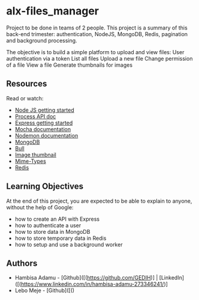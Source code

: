 # alx-files_manager
 Project to be done in teams of 2 people.
This project is a summary of this back-end trimester: authentication, NodeJS, MongoDB, Redis, pagination and background processing.

The objective is to build a simple platform to upload and view files:
             User authentication via a token
             List all files
             Upload a new file
             Change permission of a file
             View a file
             Generate thumbnails for images

## Resources
Read or watch:

- [Node JS getting started](https://nodejs.org/en/docs/guides/getting-started-guide/)
- [Process API doc](https://node.readthedocs.io/en/latest/api/process/)
- [Express getting started](https://expressjs.com/en/starter/installing.html)
- [Mocha documentation](https://mochajs.org/)
- [Nodemon documentation](https://github.com/remy/nodemon#nodemon)
- [MongoDB](https://github.com/mongodb/node-mongodb-native)
- [Bull](https://github.com/OptimalBits/bull)
- [Image thumbnail](https://www.npmjs.com/package/image-thumbnail)
- [Mime-Types](https://www.npmjs.com/package/mime-types)
- [Redis](https://github.com/redis/node-redis)

## Learning Objectives
At the end of this project, you are expected to be able to explain to anyone, without the help of Google:

- how to create an API with Express
- how to authenticate a user
- how to store data in MongoDB
- how to store temporary data in Redis
- how to setup and use a background worker

## Authors
- Hambisa Adamu - [Github]([(https://github.com/GEDIH)] | [LinkedIn]([(https://www.linkedin.com/in/hambisa-adamu-273346241/)]
- Lebo Meje     - [Github]([()
